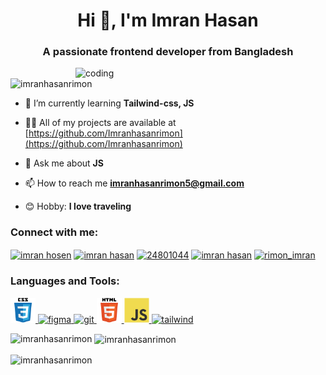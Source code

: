 <h1 align="center">Hi 👋, I'm Imran Hasan</h1>
<h3 align="center">A passionate frontend developer from Bangladesh</h3>

<img align="right" alt="coding" width="400"
    src="https://camo.githubusercontent.com/19db51af5f90f1b152bc0b9078f5fe97053955be5074f03f17019c70345bdcdb/68747470733a2f2f6d69726f2e6d656469756d2e636f6d2f6d61782f313336302f302a37513379765349765f7430696f4a2d5a2e676966">
<p align="left"> <img
        src="https://komarev.com/ghpvc/?username=imranhasanrimon&label=Profile%20views&color=0e75b6&style=flat"
        alt="imranhasanrimon" /> </p>

- 🌱 I’m currently learning **Tailwind-css, JS**

- 👨‍💻 All of my projects are available at [https://github.com/Imranhasanrimon](https://github.com/Imranhasanrimon)

- 💬 Ask me about **JS**

- 📫 How to reach me **imranhasanrimon5@gmail.com**

- 😊 Hobby: **I love traveling**

<h3 align="left">Connect with me:</h3>
<p align="left">
    <a href="https://twitter.com/imran hosen" target="blank"><img align="center"
            src="https://raw.githubusercontent.com/rahuldkjain/github-profile-readme-generator/master/src/images/icons/Social/twitter.svg"
            alt="imran hosen" height="30" width="40" /></a>
    <a href="https://www.linkedin.com/in/imran-hasan-537b1a22a/" target="blank"><img align="center"
            src="https://raw.githubusercontent.com/rahuldkjain/github-profile-readme-generator/master/src/images/icons/Social/linked-in-alt.svg"
            alt="imran hasan" height="30" width="40" /></a>
    <a href="https://stackoverflow.com/users/24801044" target="blank"><img align="center"
            src="https://raw.githubusercontent.com/rahuldkjain/github-profile-readme-generator/master/src/images/icons/Social/stack-overflow.svg"
            alt="24801044" height="30" width="40" /></a>
    <a href="https://www.facebook.com/profile.php?id=100010204906646" target="blank"><img align="center"
            src="https://raw.githubusercontent.com/rahuldkjain/github-profile-readme-generator/master/src/images/icons/Social/facebook.svg"
            alt="imran hasan" height="30" width="40" /></a>
    <a href="https://instagram.com/rimon_imran" target="blank"><img align="center"
            src="https://raw.githubusercontent.com/rahuldkjain/github-profile-readme-generator/master/src/images/icons/Social/instagram.svg"
            alt="rimon_imran" height="30" width="40" /></a>
</p>

<h3 align="left">Languages and Tools:</h3>
<p align="left"> <a href="https://www.w3schools.com/css/" target="_blank" rel="noreferrer"> <img
            src="https://raw.githubusercontent.com/devicons/devicon/master/icons/css3/css3-original-wordmark.svg"
            alt="css3" width="40" height="40" /> </a> <a href="https://www.figma.com/" target="_blank" rel="noreferrer">
        <img src="https://www.vectorlogo.zone/logos/figma/figma-icon.svg" alt="figma" width="40" height="40" /> </a> <a
        href="https://git-scm.com/" target="_blank" rel="noreferrer"> <img
            src="https://www.vectorlogo.zone/logos/git-scm/git-scm-icon.svg" alt="git" width="40" height="40" /> </a> <a
        href="https://www.w3.org/html/" target="_blank" rel="noreferrer"> <img
            src="https://raw.githubusercontent.com/devicons/devicon/master/icons/html5/html5-original-wordmark.svg"
            alt="html5" width="40" height="40" /> </a> <a href="https://developer.mozilla.org/en-US/docs/Web/JavaScript"
        target="_blank" rel="noreferrer"> <img
            src="https://raw.githubusercontent.com/devicons/devicon/master/icons/javascript/javascript-original.svg"
            alt="javascript" width="40" height="40" /> </a> <a href="https://tailwindcss.com/" target="_blank"
        rel="noreferrer"> <img src="https://www.vectorlogo.zone/logos/tailwindcss/tailwindcss-icon.svg" alt="tailwind"
            width="40" height="40" /> </a> </p>

<p><img align="left"
        src="https://github-readme-stats.vercel.app/api/top-langs?username=imranhasanrimon&show_icons=true&locale=en&layout=compact"
        alt="imranhasanrimon" /></p>

<p>&nbsp;<img align="center"
        src="https://github-readme-stats.vercel.app/api?username=imranhasanrimon&show_icons=true&locale=en"
        alt="imranhasanrimon" /></p>

<p><img align="center" src="https://github-readme-streak-stats.herokuapp.com/?user=imranhasanrimon&"
        alt="imranhasanrimon" /></p>
